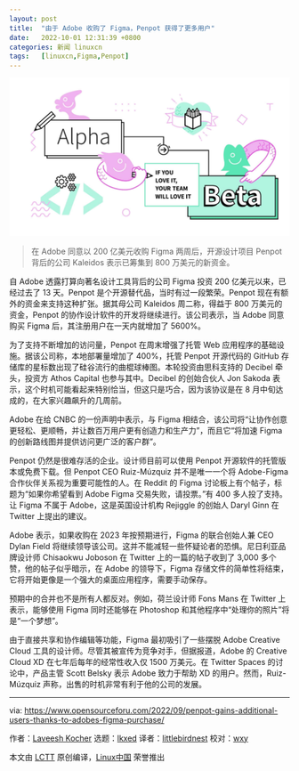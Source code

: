 ```yaml
---
layout: post
title:	"由于 Adobe 收购了 Figma，Penpot 获得了更多用户"
date:	2022-10-01 12:31:39 +0800 
categories:	新闻 linuxcn 
tags:	[linuxcn,Figma,Penpot]
---
```



![](/Asserts/Images/album/202210/01/123134pkwwwnakfpsds7p6.jpg)



> 
> 在 Adobe 同意以 200 亿美元收购 Figma 两周后，开源设计项目 Penpot 背后的公司 Kaleidos 表示已筹集到 800 万美元的新资金。
> 
> 
> 


自 Adobe 透露打算向著名设计工具背后的公司 Figma 投资 200 亿美元以来，已经过去了 13 天。Penpot 是个开源替代品，当时有过一段繁荣。Penpot 现在有额外的资金来支持这种扩张。据其母公司 Kaleidos 周二称，得益于 800 万美元的资金，Penpot 的协作设计软件的开发将继续进行。该公司表示，当 Adobe 同意购买 Figma 后，其注册用户在一天内就增加了 5600%。


为了支持不断增加的访问量，Penpot 在周末增强了托管 Web 应用程序的基础设施。据该公司称，本地部署量增加了 400%，托管 Penpot 开源代码的 GitHub 存储库的星标数出现了硅谷流行的曲棍球棒图。本轮投资由思科支持的 Decibel 牵头，投资方 Athos Capital 也参与其中。Decibel 的创始合伙人 Jon Sakoda 表示，这个时机可能看起来特别恰当，但这只是巧合，因为该协议是在 8 月中旬达成的，在大家兴趣飙升的几周前。


Adobe 在给 CNBC 的一份声明中表示，与 Figma 相结合，该公司将“让协作创意更轻松、更顺畅，并让数百万用户更有创造力和生产力”，而且它“将加速 Figma 的创新路线图并提供访问更广泛的客户群”。


Penpot 仍然是很难存活的企业。设计师目前可以使用 Penpot 开源软件的托管版本或免费下载。但 Penpot CEO Ruiz-Múzquiz 并不是唯一一个将 Adobe-Figma 合作伙伴关系视为重要可能性的人。在 Reddit 的 Figma 讨论板上有个帖子，标题为“如果你希望看到 Adobe Figma 交易失败，请投票。”有 400 多人投了支持。让 Figma 不属于 Adobe，这是英国设计机构 Rejiggle 的创始人 Daryl Ginn 在 Twitter 上提出的建议。


Adobe 表示，如果收购在 2023 年按预期进行，Figma 的联合创始人兼 CEO Dylan Field 将继续领导该公司。这并不能减轻一些怀疑论者的恐惧。尼日利亚品牌设计师 Chisaokwu Joboson 在 Twitter 上的一篇的帖子收到了 3,000 多个赞，他的帖子似乎暗示，在 Adobe 的领导下，Figma 存储文件的简单性将结束，它将开始更像是一个强大的桌面应用程序，需要手动保存。


预期中的合并也不是所有人都反对。例如，荷兰设计师 Fons Mans 在 Twitter 上表示，能够使用 Figma 同时还能够在 Photoshop 和其他程序中“处理你的照片”将是“一个梦想”。


由于直接共享和协作编辑等功能，Figma 最初吸引了一些摆脱 Adobe Creative Cloud 工具的设计师。尽管其被宣传为竞争对手，但据报道，Adobe 的 Creative Cloud XD 在七年后每年的经常性收入仅 1500 万美元。在 Twitter Spaces 的讨论中，产品主管 Scott Belsky 表示 Adobe 致力于帮助 XD 的用户。然而，Ruiz-Múzquiz 声称，出售的时机非常有利于他的公司的发展。




---


via: <https://www.opensourceforu.com/2022/09/penpot-gains-additional-users-thanks-to-adobes-figma-purchase/>


作者：[Laveesh Kocher](https://www.opensourceforu.com/author/laveesh-kocher/) 选题：[lkxed](https://github.com/lkxed) 译者：[littlebirdnest](https://github.com/littlebirdnest) 校对：[wxy](https://github.com/wxy)


本文由 [LCTT](https://github.com/LCTT/TranslateProject) 原创编译，[Linux中国](https://linux.cn/) 荣誉推出

